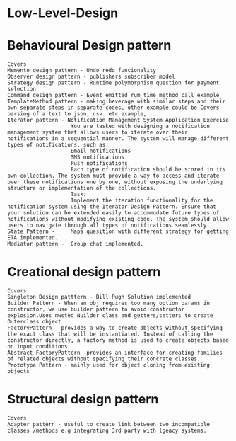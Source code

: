 # Low-Level-Design

# Behavioural Design pattern
    Covers
    Memento design pattern - Undo redo funcionality
    Observer design pattern - publishers subscriber model
    Strategy design pattern - Runtime polymorphism question for payment selection
    Command design pattern - Event emitted rum time method call example
    TemplateMethod pattern - making beverage with similar steps and their own separate steps in separate codes, other example could be Covers parsing of a text to json, csv  etc example, 
    Iterator pattern - Notification Management System Application Exercise
                        You are tasked with designing a notification management system that allows users to iterate over their notifications in a sequential manner. The system will manage different types of notifications, such as:
                        Email notifications
                        SMS notifications
                        Push notifications
                        Each type of notification should be stored in its own collection. The system must provide a way to access and iterate over these notifications one by one, without exposing the underlying structure or implementation of the collections.
                        Task:
                        Implement the iteration functionality for the notification system using the Iterator Design Pattern. Ensure that your solution can be extended easily to accommodate future types of notifications without modifying existing code. The system should allow users to navigate through all types of notifications seamlessly.
    State Pattern -     Maps quesition with different strategy for getting ETA implemented.
    Mediator pattern -  Group chat implemented.


# Creational design pattern
    Covers
    Singleton Design patttern - Bill Pugh Solution implemented
    Builder Pattern - When an obj requires too many option params in constructor, we use builder pattern to avoid constructor explosion.Uses nwsted Nuilder class and getters/setters to create Outerclass object
    FactoryPattern - provides a way to create objects without specifying the exact class that will be instantiated. Instead of calling the constructor directly, a factory method is used to create objects based on input conditions
    Abstract FactoryPattern -provides an interface for creating families of related objects without specifying their concrete classes.
    Prototype Pattern - mainly used for object cloning from existing objects

# Structural design pattern
    Covers
    Adapter pattern - useful to create link between two incompatible classes /methods e.g integrating 3rd party with lgeacy systems.
    
    

